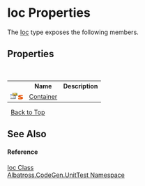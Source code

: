 # Ioc Properties
 

The <a href="25041822-0d1c-c6f5-db9b-7d500b33d37d">Ioc</a> type exposes the following members.


## Properties
&nbsp;<table><tr><th></th><th>Name</th><th>Description</th></tr><tr><td>![Public property](media/pubproperty.gif "Public property")![Static member](media/static.gif "Static member")</td><td><a href="7a4cf802-136b-935b-c617-f76a55f68784">Container</a></td><td /></tr></table>&nbsp;
<a href="#ioc-properties">Back to Top</a>

## See Also


#### Reference
<a href="25041822-0d1c-c6f5-db9b-7d500b33d37d">Ioc Class</a><br /><a href="c635ed64-0af7-fe2b-cfaf-82d8fce8d294">Albatross.CodeGen.UnitTest Namespace</a><br />